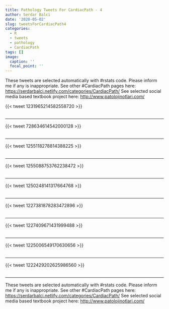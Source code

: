 ```yaml
---
title: Pathology Tweets For CardiacPath - 4
author: Serdar Balci
date: '2020-05-02'
slug: tweetsForCardiacPath4
categories:
  - R
  - tweets
  - pathology
  - CardiacPath
tags: []
image:
  caption: ''
  focal_point: ''
---
```



These tweets are selected automatically with #rstats code. Please inform me if any is inappropriate.
See other #CardiacPath pages here: https://serdarbalci.netlify.com/categories/CardiacPath/ 
See selected social media based textbook project here: http://www.patolojinotlari.com/

{{< tweet 1231965214582558720 >}}
<br>
<br>
<hr>
{{< tweet 728634614542000128 >}}
<br>
<br>
<hr>
{{< tweet 1255118278814388225 >}}
<br>
<br>
<hr>
{{< tweet 1255088753762238472 >}}
<br>
<br>
<hr>
{{< tweet 1250248141317664768 >}}
<br>
<br>
<hr>
{{< tweet 1227381878283472896 >}}
<br>
<br>
<hr>
{{< tweet 1227409671431999488 >}}
<br>
<br>
<hr>
{{< tweet 1225006549170630656 >}}
<br>
<br>
<hr>
{{< tweet 1222429202625986560 >}}
<br>
<br>
<hr>


These tweets are selected automatically with #rstats code. Please inform me if any is inappropriate.
See other #CardiacPath pages here: https://serdarbalci.netlify.com/categories/CardiacPath/ 
See selected social media based textbook project here: http://www.patolojinotlari.com/
